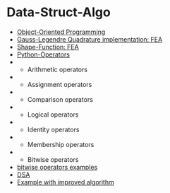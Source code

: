 # Data-Struct-Algo

- [Object-Oriented Programming](https://github.com/iampramodyadav/Data-Struct-Algo/blob/main/Object-Oriented%20Programming.ipynb)
- [Gauss-Legendre Quadrature implementation: FEA](https://github.com/iampramodyadav/Data-Struct-Algo/blob/main/Gauss_Legendre_Quadrature.ipynb)
- [Shape-Function: FEA](https://github.com/iampramodyadav/Data-Struct-Algo/blob/main/Shape_Function.ipynb)
- [Python-Operators](https://github.com/iampramodyadav/Data-Struct-Algo/blob/main/Python-Operators.ipynb)
-  - Arithmetic operators
-  - Assignment operators
-  - Comparison operators
-  - Logical operators
-  - Identity operators
-  - Membership operators
-  - Bitwise operators
-  [bitwise operators examples](https://github.com/iampramodyadav/Data-Struct-Algo/blob/main/bitwise-operators-examples.ipynb)
-  [DSA](https://github.com/iampramodyadav/Data-Struct-Algo/blob/main/Python-DSA.ipynb)
- [Example with improved algorithm](https://github.com/iampramodyadav/Data-Struct-Algo/blob/main/daily_practice_problem.md)
